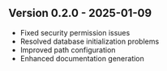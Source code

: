 
## Version 0.2.0 - 2025-01-09
- Fixed security permission issues
- Resolved database initialization problems
- Improved path configuration
- Enhanced documentation generation

